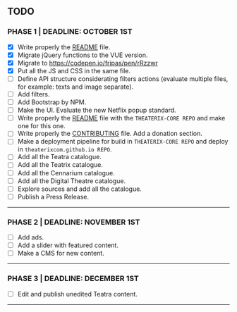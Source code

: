 ## TODO

### PHASE 1 | DEADLINE: OCTOBER 1ST

- [x] Write properly the [README](/README.md) file.
- [x] Migrate jQuery functions to the VUE version.
- [x] Migrate to https://codepen.io/fripas/pen/rRzzwr
- [x] Put all the JS and CSS in the same file.
- [ ] Define API structure considerating filters actions (evaluate multiple files, for example: texts and image separate).
- [ ] Add filters.
- [ ] Add Bootstrap by NPM.
- [ ] Make the UI. Evaluate the new Netflix popup standard.
- [ ] Write properly the [README](/README.md) file with the `THEATERIX-CORE REPO` and make one for this one.
- [ ] Write properly the [CONTRIBUTING](/CONTRIBUTING.md) file. Add a donation section.
- [ ] Make a deployment pipeline for build in `THEATERIX-CORE REPO` and deploy in `theaterixcom.github.io REPO`.
- [ ] Add all the Teatra catalogue.
- [ ] Add all the Teatrix catalogue.
- [ ] Add all the Cennarium catalogue.
- [ ] Add all the Digital Theatre catalogue.
- [ ] Explore sources and add all the catalogue.
- [ ] Publish a Press Release.

---

### PHASE 2 | DEADLINE: NOVEMBER 1ST

- [ ] Add ads.
- [ ] Add a slider with featured content.
- [ ] Make a CMS for new content.

---

### PHASE 3 | DEADLINE: DECEMBER 1ST

- [ ] Edit and publish unedited Teatra content.

---